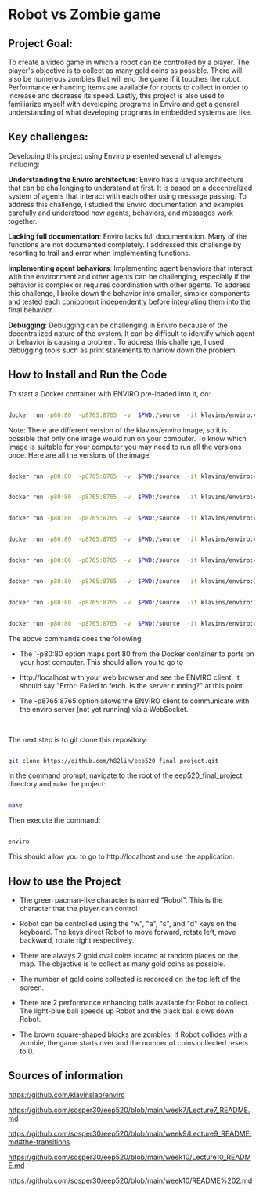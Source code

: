   

# Robot vs Zombie game

  

## Project Goal:

To create a video game in which a robot can be controlled by a player. The player's objective is to collect as many gold coins as possible. There will also be numerous zombies that will end the game if it touches the robot. Performance enhancing items are available for robots to collect in order to increase and decrease its speed. Lastly, this project is also used to familiarize myself with developing programs in Enviro and get a general understanding of what developing programs in embedded systems are like.

  
  

## Key challenges:

Developing this project using Enviro presented several challenges, including:



**Understanding the Enviro architecture**: Enviro has a unique architecture that can be challenging to understand at first. It is based on a decentralized system of agents that interact with each other using message passing. To address this challenge, I studied the Enviro documentation and examples carefully and understood how agents, behaviors, and messages work together.

  

**Lacking full documentation**: Enviro lacks full documentation. Many of the functions are not documented completely. I addressed this challenge by resorting to trail and error when implementing functions.

  

**Implementing agent behaviors**: Implementing agent behaviors that interact with the environment and other agents can be challenging, especially if the behavior is complex or requires coordination with other agents. To address this challenge, I broke down the behavior into smaller, simpler components and tested each component independently before integrating them into the final behavior.

  

**Debugging**: Debugging can be challenging in Enviro because of the decentralized nature of the system. It can be difficult to identify which agent or behavior is causing a problem. To address this challenge, I used debugging tools such as print statements to narrow down the problem.

  

## How to Install and Run the Code

  

To start a Docker container with ENVIRO pre-loaded into it, do:

```sh

docker run -p80:80  -p8765:8765  -v  $PWD:/source  -it klavins/enviro:v1.61  bash

```

Note: There are different version of the klavins/enviro image, so it is possible that only one image would run on your computer. To know which image is suitable for your computer you may need to run all the versions once. Here are all the versions of the image:

```sh

docker run -p80:80  -p8765:8765  -v  $PWD:/source  -it klavins/enviro:v1.6  bash

```

```sh

docker run -p80:80  -p8765:8765  -v  $PWD:/source  -it klavins/enviro:v1.5  bash

```

```sh

docker run -p80:80  -p8765:8765  -v  $PWD:/source  -it klavins/enviro:v1.4  bash

```

```sh

docker run -p80:80  -p8765:8765  -v  $PWD:/source  -it klavins/enviro:v1.3  bash

```

```sh

docker run -p80:80  -p8765:8765  -v  $PWD:/source  -it klavins/enviro:v1.2  bash

```

```sh

docker run -p80:80  -p8765:8765  -v  $PWD:/source  -it klavins/enviro:1.1  bash

```

```sh

docker run -p80:80  -p8765:8765  -v  $PWD:/source  -it klavins/enviro:1.01  bash

```

```sh

docker run -p80:80  -p8765:8765  -v  $PWD:/source  -it klavins/enviro:alpha bash

```
The above commands does the following:
- The `-p80:80 option maps port 80 from the Docker container to ports on your host computer. This should allow you to go to

  

- http://localhost with your web browser and see the ENVIRO client. It should say "Error: Failed to fetch. Is the server running?" at this point.

  

- The -p8765:8765 option allows the ENVIRO client to communicate with the enviro server (not yet running) via a WebSocket.

 &nbsp;

  

The next step is to git clone this repository:

```sh

git clone https://github.com/h82lin/eep520_final_project.git

```

In the command prompt, navigate to the root of the eep520_final_project directory and `make` the project:

```sh

make

```

Then execute the command:

```sh

enviro

``````

This should allow you to go to http://localhost and use the application.

  
  

## How to use the Project

- The green pacman-like character is named "Robot". This is the character that the player can control

  

- Robot can be controlled using the "w", "a", "s", and "d" keys on the keyboard. The keys direct Robot to move forward, rotate left, move backward, rotate right respectively.

  

- There are always 2 gold oval coins located at random places on the map. The objective is to collect as many gold coins as possible.

  

- The number of gold coins collected is recorded on the top left of the screen.

  

- There are 2 performance enhancing balls available for Robot to collect. The light-blue ball speeds up Robot and the black ball slows down Robot.

  

- The brown square-shaped blocks are zombies. If Robot collides with a zombie, the game starts over and the number of coins collected resets to 0.

  
  

## Sources of information

  

https://github.com/klavinslab/enviro

  

https://github.com/sosper30/eep520/blob/main/week7/Lecture7_README.md

  
  

https://github.com/sosper30/eep520/blob/main/week9/Lecture9_README.md#the-transitions

  

https://github.com/sosper30/eep520/blob/main/week10/Lecture10_README.md

  

https://github.com/sosper30/eep520/blob/main/week10/README%202.md
